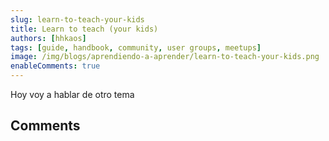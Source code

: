 ```yaml
---
slug: learn-to-teach-your-kids
title: Learn to teach (your kids)
authors: [hhkaos]
tags: [guide, handbook, community, user groups, meetups]
image: /img/blogs/aprendiendo-a-aprender/learn-to-teach-your-kids.png
enableComments: true 
---
```


Hoy voy a hablar de otro tema

## Comments